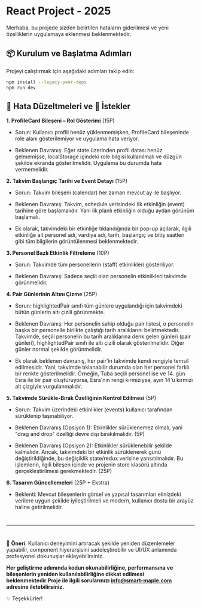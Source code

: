 # React Project - 2025

Merhaba, bu projede sizden belirtilen hataların giderilmesi ve yeni özelliklerin uygulamaya eklenmesi beklenmektedir.

## 📦 Kurulum ve Başlatma Adımları

Projeyi çalıştırmak için aşağıdaki adımları takip edin:

```sh
npm install --legacy-peer-deps
npm run dev
```

## 🐞 Hata Düzeltmeleri ve 📌 İstekler

**1. ProfileCard Bileşeni – Rol Gösterimi** (15P)
- Sorun: Kullanıcı profili henüz yüklenmemişken, ProfileCard bileşeninde role alanı gösterilemiyor ve uygulama hata veriyor.

- Beklenen Davranış: Eğer state üzerinden profil datası henüz gelmemişse, localStorage içindeki role bilgisi kullanılmalı ve düzgün şekilde ekranda gösterilmelidir. Uygulama bu durumda hata vermemelidir.

**2. Takvim Başlangıç Tarihi ve Event Detayı** (15P)
- Sorun: Takvim bileşeni (calendar) her zaman mevcut ay ile başlıyor.

- Beklenen Davranış: Takvim, schedule verisindeki ilk etkinliğin (event) tarihine göre başlamalıdır. Yani ilk planlı etkinliğin olduğu aydan görünüm başlamalı.

- Ek olarak, takvimdeki bir etkinliğe tıklandığında bir pop-up açılarak, ilgili etkinliğe ait personel adı, vardiya adı, tarih, başlangıç ve bitiş saatleri gibi tüm bilgilerin görüntülenmesi beklenmektedir.

**3. Personel Bazlı Etkinlik Filtreleme** (10P)
- Sorun: Takvimde tüm personellerin (staff) etkinlikleri gösteriliyor.

- Beklenen Davranış: Sadece seçili olan personelin etkinlikleri takvimde görünmelidir.

**4. Pair Günlerinin Altını Çizme** (25P)
- Sorun: highlightedPair sınıfı tüm günlere uygulandığı için takvimdeki bütün günlerin altı çizili görünmekte.

- Beklenen Davranış: Her personelin sahip olduğu pair listesi, o personelin başka bir personelle birlikte çalıştığı tarih aralıklarını belirtmektedir. Takvimde, seçili personelin bu tarih aralıklarına denk gelen günleri (pair günleri), highlightedPair sınıfı ile altı çizili olarak gösterilmelidir. Diğer günler normal şekilde görünmelidir.

- Ek olarak beklenen davranış, her pair’in takvimde kendi rengiyle temsil edilmesidir. Yani, takvimde tıklanabilir durumda olan her personel farklı bir renkte gösterilmelidir. Örneğin, Tuba seçili personel ise ve 14. gün Esra ile bir pair oluşturuyorsa, Esra'nın rengi kırmızıysa, ayın 14'ü kırmızı alt çizgiyle vurgulanmalıdır.

**5. Takvimde Sürükle-Bırak Özelliğinin Kontrol Edilmesi** (5P)
- Sorun: Takvim üzerindeki etkinlikler (events) kullanıcı tarafından sürüklenip taşınabiliyor.

- Beklenen Davranış (Opsiyon 1): Etkinlikler sürüklenemez olmalı, yani "drag and drop" özelliği devre dışı bırakılmalıdır. (5P)

- Beklenen Davranış (Opsiyon 2): Etkinlikler sürüklenebilir şekilde kalmalıdır. Ancak, takvimdeki bir etkinlik sürüklenerek günü değiştirildiğinde, bu değişiklik state/redux verisine yansıtılmalıdır. Bu işlemlerin, ilgili bileşen içinde ve projenin store klasörü altında gerçekleştirilmesi gerekmektedir. (25P)

**6. Tasarım Güncellemeleri** (25P + Ekstra)
- Beklenti: Mevcut bileşenlerin görsel ve yapısal tasarımları elinizdeki verilere uygun şekilde iyileştirilmeli ve modern, kullanıcı dostu bir arayüz haline getirilmelidir.

#
---
#
 
📝 **Öneri**: Kullanıcı deneyimini artıracak şekilde yeniden düzenlemeler yapabilir, component hiyerarşisini sadeleştirebilir ve UI/UX anlamında profesyonel dokunuşlar ekleyebilirsiniz.

**Her geliştirme adımında kodun okunabilirliğine, performansına ve bileşenlerin yeniden kullanılabilirliğine dikkat edilmesi beklenmektedir.Proje ile ilgili sorularınızı info@smart-maple.com adresine iletebilirsiniz.**

✨ Teşekkürler!